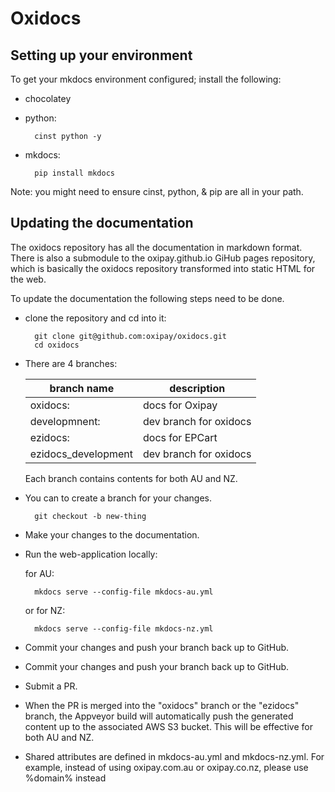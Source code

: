 # Oxidocs

## Setting up your environment

To get your mkdocs environment configured; install the following:
* chocolatey
* python: 

        cinst python -y
* mkdocs:

        pip install mkdocs

Note: you might need to ensure cinst, python, & pip are all in your path.

## Updating the documentation

The oxidocs repository has all the documentation in markdown format. There is also a submodule to the oxipay.github.io GiHub pages repository, which is basically the oxidocs repository transformed into static HTML for the web.

To update the documentation the following steps need to be done.

* clone the repository and cd into it:

        git clone git@github.com:oxipay/oxidocs.git
        cd oxidocs

* There are 4 branches:

  | branch name       |    description     |
  |-------------------|--------------------|
  | oxidocs:          |    docs for Oxipay |
  | developmnent:     |    dev branch for oxidocs |
  | ezidocs:          |    docs for EPCart |
  | ezidocs_development |  dev branch for oxidocs |

  Each branch contains contents for both AU and NZ.

* You can to create a branch for your changes.

        git checkout -b new-thing

* Make your changes to the documentation.
* Run the web-application locally:

  for AU:

        mkdocs serve --config-file mkdocs-au.yml
  or for NZ:

        mkdocs serve --config-file mkdocs-nz.yml

* Commit your changes and push your branch back up to GitHub.

* Commit your changes and push your branch back up to GitHub.
* Submit a PR.
* When the PR is merged into the "oxidocs" branch or the "ezidocs" branch, the Appveyor build will automatically push the generated content up to the associated AWS S3 bucket. This will be effective for both AU and NZ.

* Shared attributes are defined in mkdocs-au.yml and mkdocs-nz.yml. For example, instead of using oxipay.com.au or oxipay.co.nz, please use %domain% instead